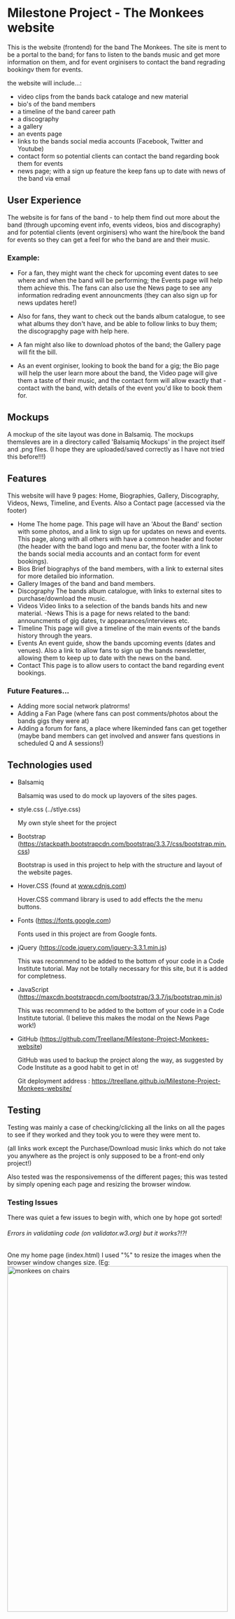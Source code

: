 # Milestone Project - The Monkees website

This is the website (frontend) for the band The Monkees. The site is ment to be  a portal to the band; for
fans to listen to the bands music and get more information on them, and for event orginisers to contact 
the band regrading bookingv them for events. 

the website will include...:
- video clips from the bands back cataloge and new material
- bio's of the band members
- a timeline of the band career path
- a discography
- a gallery
- an events page 
- links to the bands social media accounts (Facebook, Twitter and Youtube)
- contact form so potential clients can contact the band regarding book them for events
- news page; with a sign up feature the keep fans up to date with news of the band via email


## User Experience

The website is for fans of the band - to help them find out more about the band (through upcoming event info, 
events videos, bios and discography) and for potential clients (event orginisers) who want the hire/book 
the band for events so they can get a feel for who the band are and their music.

### Example: 
- For a fan, they might want the check for upcoming event dates to see where and when the band 
  will be performing; the Events page will help them achieve this. The fans can also use the News page to see
  any information redrading event announcments (they can also sign up for news updates here!)
- Also for fans, they want to check out the bands album catalogue, 
  to see what albums they don't have, and be able to follow links to buy them; the discograpghy page with help here.
- A fan might also like to download photos of the band; the Gallery page will fit the bill.

- As an event orginiser, looking to book the band for a gig; the Bio page will help the user learn more 
  about the band, the Video page will give them a taste of their music, and the contact form will allow 
  exactly that - contact with the band, with details of the event you'd like to book them for.


## Mockups

A mockup of the site layout was done in Balsamiq.
The mockups themsleves are in a directory called 'Balsamiq Mockups' in the project itself and .png files.
(I hope they are uploaded/saved correctly as I have not tried this before!!!)

## Features

This website will have 9 pages: Home, Biographies, Gallery, Discography, Videos, News, Timeline,
and Events. Also a Contact page (accessed via the footer)

- Home 
    The home page. This page will have an 'About the Band' section with some photos, and a link
    to sign up for updates on news and events. This page, along with all others with have a common
    header and footer (the header with the band logo and menu bar, the footer with a link to
    the bands social media accounts and an contact form for event bookings).
- Bios 
    Brief biographys of the band members, with a link to external sites for more 
    detailed bio information. 
- Gallery
    Images of the band and band members.
- Discography
    The bands album catalogue, with links to external sites to purchase/download the music.
- Videos
    Video links to a selection of the bands bands hits and new material.
-News 
    This is a page for news related to the band: announcments of gig dates, tv appearances/interviews etc.
- Timeline
    This page will give a timeline of the main events of the bands history through the years.
- Events
    An event guide, show the bands upcoming events (dates and venues). Also a link to allow fans to
    sign up the bands newsletter, allowing them to keep up to date with the news on the band.
- Contact 
    This page is to allow users to contact the band regarding event bookings.

### Future Features...
- Adding more social network platrorms!
- Adding a Fan Page (where fans can post comments/photos about the bands gigs they were at)
- Adding a forum for fans, a place where likeminded fans can get together  (maybe band members
  can get involved and answer fans questions in scheduled Q and A sessions!)

## Technologies used

- Balsamiq

    Balsamiq was used to do mock up layovers of the sites pages.

- style.css (../stlye.css)

    My own style sheet for the project
          
- Bootstrap (https://stackpath.bootstrapcdn.com/bootstrap/3.3.7/css/bootstrap.min.css)

    Bootstrap is used in this project to help with the structure and layout of the website pages.

- Hover.CSS (found at www.cdnjs.com)

    Hover.CSS command library is used to add effects the the menu buttons.

- Fonts (https://fonts.google.com)

    Fonts used in this project are from Google fonts.
    
- jQuery (https://code.jquery.com/jquery-3.3.1.min.js) 

    This was recommend to be added to the bottom of your code in a Code Institute tutorial.
    May not be totally necessary for this site, but it is added for completness.

- JavaScript (https://maxcdn.bootstrapcdn.com/bootstrap/3.3.7/js/bootstrap.min.js)

    This was recommend to be added to the bottom of your code in a Code Institute tutorial. 
    (I believe this makes the modal on the News Page work!)

- GitHub (https://github.com/Treellane/Milestone-Project-Monkees-website)

  GitHub was used to backup the project along the way, as suggested by Code Institute as a
  good habit to get in ot! 
  
  Git deployment address : https://treellane.github.io/Milestone-Project-Monkees-website/
    
     
## Testing

Testing was mainly a case of checking/clicking all the links on all the pages to see if they worked and 
they took you to were they were ment to.

(all links work except the Purchase/Download music links which do not take you anywhere as the project is
only supposed to be a front-end only project!)

Also tested was the responsivemenss of the different pages; this was tested by simply opening each page and 
resizing the browser window.

### Testing Issues

There was quiet a few issues to begin with, which one by hope got sorted!

###### Errors in validatiing code (on validator.w3.org) but it works?!?!
One my home page (index.html) I used "%" to resize the images when the browser window changes size.
(Eg: <img src="images/home-page/home1.jpg" height=45% width=100% alt="monkees on chairs"></img>)
These show up as error in the code validator, but without them, my images acpect ratio went wrong when the browser
window changed size - with them, my images appeared and re-sized as I wanted them; So I left the "%" in the code!!!

##### Menu
The original idea for the main menu was to split it either side of a centerally placed logo, but 
at smaller screen sizes it did not look great (with half the menu above and half below the logo). So this 
layout idea was drapped in favor of a left-placed logo and one longer menu bar to the right.

Also with the Menu, getting the side images to position well was the different sizes (and for one to disappear
when the screen got too small) wsa something that needed to be looked at.

##### Videos
Getting the videos ion the Video Page to resize took time to figure out, but eventually I got there. 
Puttting them in iframes instead of divs helped! (i'd forgotten about iframes!). Simple really!

##### Bootstrap columns
This is the first time I coded unsupervised (ie: not had a Code Inst. video tutorial to follow), so I spent
a lot of time playing around with the bootstrap column codes (eg: col-sm-9, hidden-xs) to try to get the layout
looking good at different screensizes; but in time, I got layouts at small screen sizes that I was happy with.

##### Timeline
Getting the timeline to look good when resized smaller took some time too. This was mainly just a case of 
tweeking the padding around the timeline and the outer divs, as well as, again, playing around with the 
bootstrap column sizes.


## Deployment

The code was written in CLoud9 and saved to GitHub.
During the process, regualr saves/uploads were made to GitHub (as suggested by Code Institute as being good coding practice).
During this stage, ideas for extra website pages were coded straight into the Cloud9 (bypassing Balsamiq).
In GitHub, within the settings menu, the site was launched on GitHub Pages by selecting the appropriate setting.
At this point the site appear active, but images are not visable!!! 


### Version Differences
The main difference between the deployed version and the development version is that the original page menu had one logo
in the center with a menu at each side, and the final version has the menu in the center and logos on each side.

Also, extra pages were added from the original website idea (Timeline News, and Events).

## Credits

### Content
All text content was written my me (David Kelly), 
with some being an edited/arranged version of text from Wikipedia.

### Media
All video links are copeid from Youtube.

All Biography and Discography links are taken from Wikipedia.

Some images were provided by Code Institute. All other photos were taken from Google, 
except for the studio album images which were taken from Wikipedia, and the 
'sold-out' News page image, with was taken from Google and edited my me (David Kelly).

### Acknowledgements

A thank you to Code Institute for re-introducing me to my childhood through The Monkees!

Some elements were inspired by coding from the 'Whiskey Website' from a Code Institute tutorial video.  

Timeline layout/code on the Timeline page taken from a W3Schools sample code.

Thank you to The Monkees for the memories. Davy Jones, RIP.


